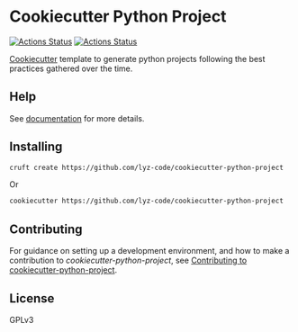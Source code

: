 # Cookiecutter Python Project

[![Actions Status](https://github.com/lyz-code/cookiecutter-python-project/workflows/Tests/badge.svg)](https://github.com/lyz-code/cookiecutter-python-project/actions)
[![Actions Status](https://github.com/lyz-code/cookiecutter-python-project/workflows/Build/badge.svg)](https://github.com/lyz-code/cookiecutter-python-project/actions)

[Cookiecutter](https://github.com/cookiecutter/cookiecutter) template to generate python projects following the best practices gathered over the time.

## Help

See [documentation](https://lyz-code.github.io/cookiecutter-python-project) for more details.

## Installing

```bash
cruft create https://github.com/lyz-code/cookiecutter-python-project
```

Or

```bash
cookiecutter https://github.com/lyz-code/cookiecutter-python-project
```

## Contributing

For guidance on setting up a development environment, and how to make
a contribution to *cookiecutter-python-project*, see [Contributing to
cookiecutter-python-project](https://lyz-code.github.io/cookiecutter-python-project/contributing).

## License

GPLv3
